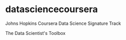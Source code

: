 # datasciencecoursera
Johns Hopkins Coursera Data Science Signature Track

The Data Scientist's Toolbox
